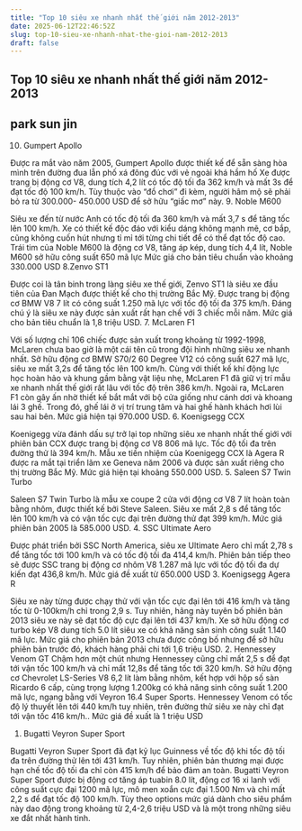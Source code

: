 ```yaml
---
title: "Top 10 siêu xe nhanh nhất thế giới năm 2012-2013"
date: 2025-06-12T22:46:52Z
slug: top-10-sieu-xe-nhanh-nhat-the-gioi-nam-2012-2013
draft: false
---
```


## Top 10 siêu xe nhanh nhất thế giới năm 2012-2013

## park sun jin

10. Gumpert Apollo

Được ra mắt vào năm 2005, Gumpert Apollo được thiết kế để sẵn sàng hòa mình trên đường đua lẫn phố xá đông đúc với vẻ ngoài khá hầm hố
Xe được trang bị động cơ V8, dung tích 4,2 lít có tốc độ tối đa 362 km/h và mất 3s để đạt tốc độ 100 km/h.
Tùy thuộc vào “đồ chơi” đi kèm, người hâm mộ sẽ phải bỏ ra từ 300.000- 450.000 USD để sở hữu “giấc mơ” này.
9. Noble M600

Siêu xe đến từ nước Anh có tốc độ tối đa 360 km/h và mất 3,7 s để tăng tốc lên 100 km/h.
Xe có thiết kế độc đáo với kiểu dáng không mạnh mẽ, cơ bắp, cũng không cuốn hút nhưng tỉ mỉ tới từng chi tiết để có thể đạt tốc độ cao.
Trái tim của Noble M600 là động cơ V8, tăng áp kép, dung tích 4,4 lít, Noble M600 sở hữu công suất 650 mã lực
Mức giá cho bản tiêu chuẩn vào khoảng 330.000 USD
8.Zenvo ST1

Được coi là tân binh trong làng siêu xe thế giới, Zenvo ST1 là siêu xe đầu tiên của Đan Mạch được thiết kế cho thị trường Bắc Mỹ.
Được trang bị động cơ BMW V8 7 lít có công suất 1.250 mã lực với tốc độ tối đa 375 km/h. Đáng chú ý là siêu xe này được sản xuất rất hạn chế với 3 chiếc mỗi năm.
Mức giá cho bản tiêu chuẩn là 1,8 triệu USD.
7. McLaren F1

Với số lượng chỉ 106 chiếc được sản xuất trong khoảng từ 1992-1998, McLaren chưa bao giờ là một cái tên cũ trong đội hình những siêu xe nhanh nhất.
Sở hữu động cơ BMW S70/2 60 Degree V12 có công suất 627 mã lực, siêu xe mất 3,2s để tăng tốc lên 100 km/h. Cùng với thiết kế khí động lực học hoàn hảo và khung gầm bằng vật liệu nhẹ, McLaren F1 đã giữ vị trí mẫu xe nhanh nhất thế giới rất lâu với tốc độ trên 386 km/h. Ngoài ra, McLaren F1 còn gây ấn nhờ thiết kế bắt mắt với bộ cửa giống như cánh dơi và khoang lái 3 ghế. Trong đó, ghế lái ở vị trí trung tâm và hai ghế hành khách hơi lùi sau hai bên.
Mức giá hiện tại 970.000 USD.
6. Koenigsegg CCX

Koenigegg vừa đánh dấu sự trở lại top những siêu xe nhanh nhất thế giới với phiên bản CCX được trang bị động cơ V8 806 mã lực. Tốc độ tối đa trên đường thử là 394 km/h.
Mẫu xe tiền nhiệm của Koenigegg CCX là Agera R được ra mắt tại triển lãm xe Geneva năm 2006 và được sản xuất riêng cho thị trường Bắc Mỹ.
Mức giá hiện tại khoảng 550.000 USD.
5. Saleen S7 Twin Turbo

Saleen S7 Twin Turbo là mẫu xe coupe 2 cửa với động cơ V8 7 lít hoàn toàn bằng nhôm, được thiết kế bởi Steve Saleen. Siêu xe mất 2,8 s để tăng tốc lên 100 km/h và có vận tốc cực đại trên đường thử đạt 399 km/h.
Mức giá phiên bản 2005 là 585.000 USD.
4. SSC Ultimate Aero
 
Được phát triển bởi SSC North America, siêu xe Ultimate Aero chỉ mất 2,78 s để tăng tốc tới 100 km/h và có tốc độ tối đa 414,4 km/h.
Phiên bản tiếp theo sẽ được SSC trang bị động cơ nhôm V8 1.287 mã lực với tốc độ tối đa dự kiến đạt 436,8 km/h.
Mức giá đề xuất từ 650.000 USD
3. Koenigsegg Agera R

Siêu xe này từng được chạy thử với vận tốc cực đại lên tới 416 km/h và tăng tốc từ 0-100km/h chỉ trong 2,9 s. Tuy nhiên, hãng này tuyên bố phiên bản 2013 siêu xe này sẽ đạt tốc độ cực đại lên tới 437 km/h.
Xe sở hữu động cơ turbo kép V8 dung tích 5.0 lít siêu xe có khả năng sản sinh công suất 1.140 mã lực.
Mức giá cho phiên bản 2013 chưa được công bố nhưng để sở hữu phiên bản trước đó, khách hàng phải chi tới 1,6 triệu USD.
2. Hennessey Venom GT
Chậm hơn một chút nhưng Hennessey cũng chỉ mất 2,5 s để đạt tới vận tốc 100 km/h và chỉ mất 12,8s để tăng tốc tới 320 km/h.
Sở hữu động cơ Chevrolet LS-Series V8 6,2 lít làm bằng nhôm, kết hợp với hộp số sàn Ricardo 6 cấp, cùng trọng lượng 1.200kg có khả năng sinh công suất 1.200 mã lực, ngang bằng với Veyron 16.4 Super Sports.
Hennessey Venom có tốc độ lý thuyết lên tới 440 km/h tuy nhiên, trên đường thử siêu xe này chỉ đạt tới vận tốc 416 km/h..
Mức giá đề xuất là 1 triệu USD
1. Bugatti Veyron Super Sport

Bugatti Veyron Super Sport đã đạt kỷ lục Guinness về tốc độ khi tốc độ tối đa trên đường thử lên tới 431 km/h. Tuy nhiên, phiên bản thương mại được hạn chế tốc độ tối đa chỉ còn 415 km/h để bảo đảm an toàn.
Bugatti Veyron Super Sport được bị động cơ tăng áp tuabin 8.0 lít, động cơ 16 xi lanh với công suất cực đại 1200 mã lực, mô men xoắn cực đại 1.500 Nm và chỉ mất 2,2 s để đạt tốc độ 100 km/h.
Tùy theo options mức giá dành cho siêu phẩm này dao động trong khoảng từ 2,4-2,6 triệu USD và là một trong những siêu xe đắt nhất hành tinh.